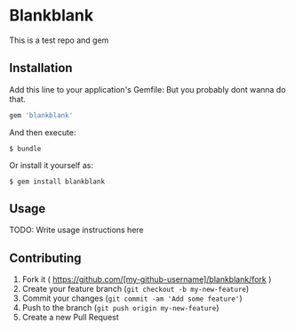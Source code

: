 # Blankblank

This is a test repo and gem

## Installation

Add this line to your application's Gemfile:
But you probably dont wanna do that.

```ruby
gem 'blankblank'
```

And then execute:

    $ bundle

Or install it yourself as:

    $ gem install blankblank

## Usage

TODO: Write usage instructions here

## Contributing

1. Fork it ( https://github.com/[my-github-username]/blankblank/fork )
2. Create your feature branch (`git checkout -b my-new-feature`)
3. Commit your changes (`git commit -am 'Add some feature'`)
4. Push to the branch (`git push origin my-new-feature`)
5. Create a new Pull Request
